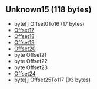 ## Unknown15 (118 bytes)
	
* byte[] Offset0To16 (17 bytes)
* [Offset17](Enums/Unknown15_IvorTowerFlags_Offset17.md) 
* [Offset18](Enums/Unknown15_IvorTowerFlags_Offset18.md) 
* [Offset19](Enums/Unknown15_IvorTowerFlags_Offset19.md) 
* [Offset20](Enums/Unknown15_IvorTowerFlags_Offset20.md) 
* byte Offset21 
* byte Offset22 
* byte Offset23 
* [Offset24](Enums/Unknown15_IvorTowerFlags_Offset24.md) 
* byte[] Offset25To117 (93 bytes)